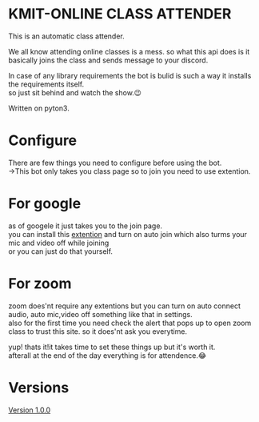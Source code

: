 # KMIT-ONLINE CLASS ATTENDER
This is an automatic class attender.<br>



We all know attending online classes is a mess.
so what this api does is it basically joins the class and sends message to your discord.

In case of any library requirements the bot is bulid is such a way it installs the requirements itself.<br>
so just sit behind and watch the show.😉

Written on pyton3.

# Configure
  There are few things you need to configure before using the bot.<br>
  ->This bot only takes you class page so to join you need to use extention.
  # For google
   as of googele it just takes you to the join page.<br>
   you can install this <a href="https://chrome.google.com/webstore/detail/google-meet-enhancement-s/ljojmlmdapmnibgflmmminacbjebjpno?h1=en">extention</a> and turn on auto join which also turms your mic and video off while joining<br>
   or you can just do that yourself.
  # For zoom
   zoom does'nt require any extentions but you can turn on auto connect audio, auto mic,video off something like that in settings.<br>
   also for the first time you need check the alert that pops up to open zoom class to trust this site. so it does'nt ask you everytime.<br>
   
   yup! thats it!it takes time to set these things up but it's worth it.<br>
   afterall at the end of the day everything is for attendence.😂<br>
   
  # Versions
   <a href="/main.py">Version 1.0.0</a><br>
